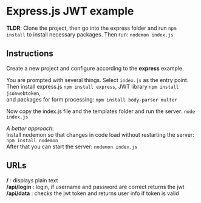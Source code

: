 # Express.js JWT example

**TLDR**: Clone the project, then go into the express folder and run ```npm install``` to install necessary packages. Then run: ```nodemon index.js```

## Instructions 

Create a new project and configure according to the **express** example.

You are prompted with several things. Select ```index.js``` as the entry point.   
Then install express.js ```npm install express```,
JWT library ```npm install jsonwebtoken```,   
and packages for form processing: ```npm install body-parser multer```  

Now copy the index.js file and the templates folder and run the server: ```node index.js```   

*A better approach*:   
Install nodemon so that changes in code load without restarting the server: ```npm install nodemon```   
After that you can start the server: ```nodemon index.js```  

## URLs

**/** : displays plain text         
**/api/login** : login, if username and password are correct returns the jwt
**/api/data** : checks the jwt token and returns user info if token is valid  